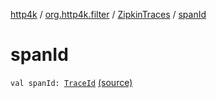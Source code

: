 [http4k](../../index.md) / [org.http4k.filter](../index.md) / [ZipkinTraces](index.md) / [spanId](./span-id.md)

# spanId

`val spanId: `[`TraceId`](../-trace-id/index.md) [(source)](https://github.com/http4k/http4k/blob/master/http4k-core/src/main/kotlin/org/http4k/filter/ZipkinTraces.kt#L37)